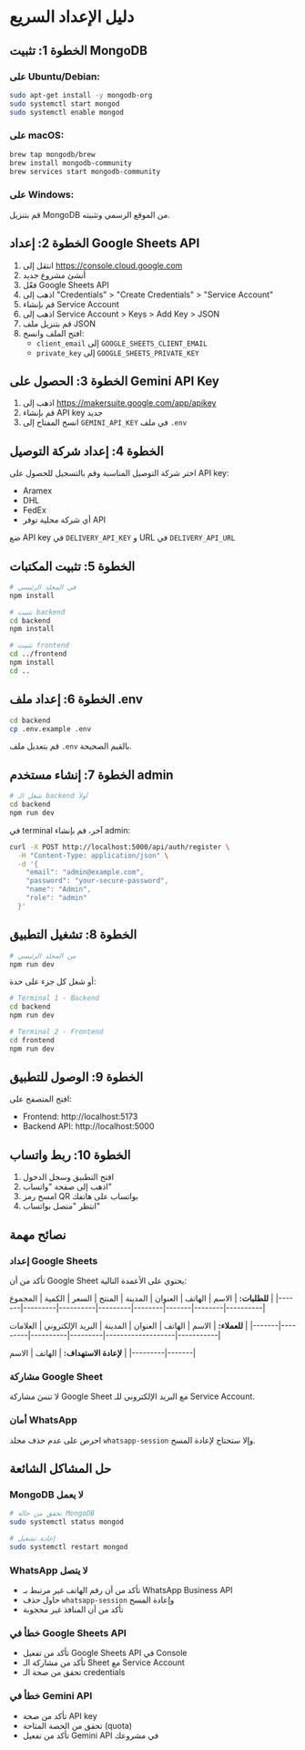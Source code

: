 # دليل الإعداد السريع

## الخطوة 1: تثبيت MongoDB

### على Ubuntu/Debian:
```bash
sudo apt-get install -y mongodb-org
sudo systemctl start mongod
sudo systemctl enable mongod
```

### على macOS:
```bash
brew tap mongodb/brew
brew install mongodb-community
brew services start mongodb-community
```

### على Windows:
قم بتنزيل MongoDB من الموقع الرسمي وتثبيته.

## الخطوة 2: إعداد Google Sheets API

1. انتقل إلى https://console.cloud.google.com
2. أنشئ مشروع جديد
3. فعّل Google Sheets API
4. اذهب إلى "Credentials" > "Create Credentials" > "Service Account"
5. قم بإنشاء Service Account
6. اذهب إلى Service Account > Keys > Add Key > JSON
7. قم بتنزيل ملف JSON
8. افتح الملف وانسخ:
   - `client_email` إلى `GOOGLE_SHEETS_CLIENT_EMAIL`
   - `private_key` إلى `GOOGLE_SHEETS_PRIVATE_KEY`

## الخطوة 3: الحصول على Gemini API Key

1. اذهب إلى https://makersuite.google.com/app/apikey
2. قم بإنشاء API key جديد
3. انسخ المفتاح إلى `GEMINI_API_KEY` في ملف `.env`

## الخطوة 4: إعداد شركة التوصيل

اختر شركة التوصيل المناسبة وقم بالتسجيل للحصول على API key:
- Aramex
- DHL
- FedEx
- أي شركة محلية توفر API

ضع API key في `DELIVERY_API_KEY` و URL في `DELIVERY_API_URL`

## الخطوة 5: تثبيت المكتبات

```bash
# في المجلد الرئيسي
npm install

# تثبيت backend
cd backend
npm install

# تثبيت frontend
cd ../frontend
npm install
cd ..
```

## الخطوة 6: إعداد ملف .env

```bash
cd backend
cp .env.example .env
```

قم بتعديل ملف `.env` بالقيم الصحيحة.

## الخطوة 7: إنشاء مستخدم admin

```bash
# شغل الـ backend أولاً
cd backend
npm run dev
```

في terminal آخر، قم بإنشاء admin:
```bash
curl -X POST http://localhost:5000/api/auth/register \
  -H "Content-Type: application/json" \
  -d '{
    "email": "admin@example.com",
    "password": "your-secure-password",
    "name": "Admin",
    "role": "admin"
  }'
```

## الخطوة 8: تشغيل التطبيق

```bash
# من المجلد الرئيسي
npm run dev
```

أو شغل كل جزء على حدة:
```bash
# Terminal 1 - Backend
cd backend
npm run dev

# Terminal 2 - Frontend
cd frontend
npm run dev
```

## الخطوة 9: الوصول للتطبيق

افتح المتصفح على:
- Frontend: http://localhost:5173
- Backend API: http://localhost:5000

## الخطوة 10: ربط واتساب

1. افتح التطبيق وسجل الدخول
2. اذهب إلى صفحة "واتساب"
3. امسح رمز QR بواتساب على هاتفك
4. انتظر "متصل بواتساب"

## نصائح مهمة

### إعداد Google Sheets
تأكد من أن Google Sheet يحتوي على الأعمدة التالية:

**للطلبات:**
| الاسم | الهاتف | العنوان | المدينة | المنتج | السعر | الكمية | المجموع |
|-------|---------|----------|---------|--------|-------|--------|----------|

**للعملاء:**
| الاسم | الهاتف | العنوان | المدينة | البريد الإلكتروني | العلامات |
|-------|---------|----------|---------|-------------------|-----------|

**لإعادة الاستهداف:**
| الهاتف | الاسم |
|---------|-------|

### مشاركة Google Sheet
لا تنسَ مشاركة Google Sheet مع البريد الإلكتروني للـ Service Account.

### أمان WhatsApp
احرص على عدم حذف مجلد `whatsapp-session` وإلا ستحتاج لإعادة المسح.

## حل المشاكل الشائعة

### MongoDB لا يعمل
```bash
# تحقق من حالة MongoDB
sudo systemctl status mongod

# إعادة تشغيل
sudo systemctl restart mongod
```

### WhatsApp لا يتصل
- تأكد من أن رقم الهاتف غير مرتبط بـ WhatsApp Business API
- حاول حذف `whatsapp-session` وإعادة المسح
- تأكد من أن المنافذ غير محجوبة

### خطأ في Google Sheets API
- تأكد من تفعيل Google Sheets API في Console
- تأكد من مشاركة الـ Sheet مع Service Account
- تحقق من صحة الـ credentials

### خطأ في Gemini API
- تأكد من صحة API key
- تحقق من الحصة المتاحة (quota)
- تأكد من تفعيل Gemini API في مشروعك
